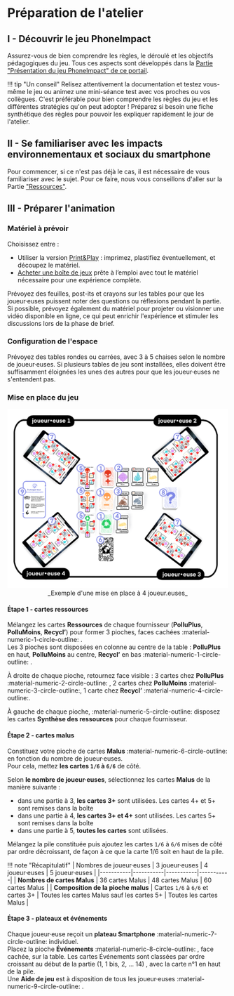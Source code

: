 # Préparation de l'atelier

## I - Découvrir le jeu PhoneImpact

Assurez-vous de bien comprendre les règles, le déroulé et les objectifs pédagogiques du jeu. Tous ces aspects sont développés dans la [Partie "Présentation du jeu PhoneImpact" de ce portail](../Jeu/Presentation.md).

!!! tip "Un conseil"
    Relisez attentivement la documentation et testez vous-même le jeu ou animez une mini-séance test avec vos proches ou vos collègues. C'est préférable pour bien comprendre les règles du jeu et les différentes stratégies qu'on peut adopter !
    Préparez si besoin une fiche synthétique des règles pour pouvoir les expliquer rapidement le jour de l'atelier.

## II - Se familiariser avec les impacts environnementaux et sociaux du smartphone
Pour commencer, si ce n'est pas déjà le cas, il est nécessaire de vous familiariser avec le sujet. Pour ce faire, nous vous conseillons d'aller sur la Partie ["Ressources"](../Ressources/Introduction.md).

## III - Préparer l'animation

### Matériel à prévoir

Choisissez entre :
- Utiliser la version  [Print&Play](../PrintAndPlay) : imprimez, plastifiez éventuellement, et découpez le matériel.
- [Acheter une boîte de jeux](https://boutique.inria.ecoessentials.fr/) prête à l’emploi avec tout le matériel nécessaire pour une expérience complète.

Prévoyez des feuilles, post-its et crayons sur les tables pour que les joueur·euses puissent noter des questions ou réflexions pendant la partie.
Si possible, prévoyez également du matériel pour projeter ou visionner une vidéo disponible en ligne, ce qui peut enrichir l'expérience et stimuler les discussions lors de la phase de brief.

### Configuration de l'espace

Prévoyez des tables rondes ou carrées, avec 3 à 5 chaises selon le nombre de joueur·euses.
Si plusieurs tables de jeu sont installées, elles doivent être suffisamment éloignées les unes des autres pour que les joueur·euses ne s'entendent pas.

### Mise en place du jeu


<center>
<img alt="TableDeJeu.png" src="../img/TableDeJeuV2.png" width="550"/>  
_Exemple d'une mise en place à 4 joueur.euses_
</center>

#### Étape 1 - cartes ressources

Mélangez les cartes **Ressources** de chaque fournisseur (**PolluPlus**, **PolluMoins**, **Recycl’**) pour former 3 pioches, faces cachées :material-numeric-1-circle-outline: .   
Les 3 pioches sont disposées en colonne au centre de la table : **PolluPlus** en haut, **PolluMoins** au centre, **Recycl’** en bas :material-numeric-1-circle-outline: .

À droite de chaque pioche, retournez face visible : 3 cartes chez **PolluPlus** :material-numeric-2-circle-outline: , 2 cartes chez **PolluMoins** :material-numeric-3-circle-outline:, 1 carte chez **Recycl’** :material-numeric-4-circle-outline:.

À gauche de chaque pioche, :material-numeric-5-circle-outline: disposez les cartes **Synthèse des ressources** pour chaque fournisseur.

#### Étape 2 - cartes malus

Constituez votre pioche de cartes **Malus** :material-numeric-6-circle-outline: en fonction du nombre de joueur·euses.  
Pour cela, mettez **les cartes  `1/6` à `6/6`** de côté.

Selon **le nombre de joueur·euses**, sélectionnez les cartes **Malus** de la manière suivante :

- dans une partie à 3, **les cartes 3+** sont utilisées. Les cartes 4+ et 5+ sont remises dans la boîte
- dans une partie à 4, **les cartes 3+ et 4+** sont utilisées. Les cartes 5+ sont remises dans la boîte
- dans une partie à 5, **toutes les cartes** sont utilisées.

Mélangez la pile constituée puis ajoutez les cartes `1/6` à `6/6` mises de côté par ordre décroissant, de façon à ce que la carte 1/6 soit en haut de la pile.

!!! note "Récapitulatif"
| Nombres de joueur·euses          | 3 joueur·euses | 4 joueur·euses | 5 joueur·euses |
|-----------|-----------|-----------|-----------|
| **Nombres de cartes Malus** | 36 cartes Malus          |  48 cartes Malus         |  60 cartes Malus         |
| **Composition de la pioche malus** |   Cartes `1/6` à `6/6` et cartes 3+        |    Toutes les cartes Malus sauf les cartes 5+       |    Toutes les cartes Malus       |

#### Étape 3 - plateaux et événements

Chaque joueur·euse reçoit un **plateau Smartphone** :material-numeric-7-circle-outline: individuel.  
Placez la pioche **Événements** :material-numeric-8-circle-outline: , face cachée, sur la table. Les cartes Événements sont classées par ordre croissant au début de la partie (1, 1 bis, 2, ... 14) , avec la carte n°1 en haut de la pile.  
Une **Aide de jeu** est à disposition de tous les joueur·euses  :material-numeric-9-circle-outline:     .

